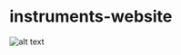 # instruments-website
![alt text]([https://github.com/Aya-Jafar/instruments-website/blob/main/photo_2023-03-05_00-05-53.jpg](https://raw.githubusercontent.com/Aya-Jafar/instuments-web-app/main/2023-10-03%2017.53.45.jpg)https://raw.githubusercontent.com/Aya-Jafar/instuments-web-app/main/2023-10-03%2017.53.45.jpg)
